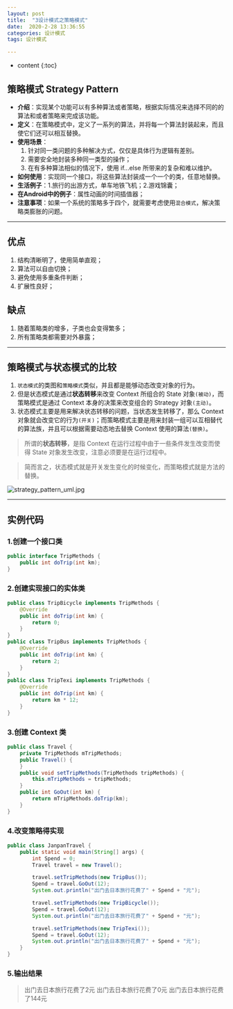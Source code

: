 ```yaml
---
layout: post
title:  "3设计模式之策略模式"
date:  2020-2-28 13:36:55
categories: 设计模式
tags: 设计模式

---
```

* content
{:toc}



## 策略模式 Strategy Pattern
- **介绍**：实现某个功能可以有多种算法或者策略，根据实际情况来选择不同的的算法和或者策略来完成该功能。
- **定义**：在策略模式中，定义了一系列的算法，并将每一个算法封装起来，而且使它们还可以相互替换。
- **使用场景**：
    1. 针对同一类问题的多种解决方式，仅仅是具体行为逻辑有差别。
    1. 需要安全地封装多种同一类型的操作；
    1. 在有多种算法相似的情况下，使用 if...else 所带来的复杂和难以维护。
- **如何使用**：实现同一个接口，将这些算法封装成一个一个的类，任意地替换。
- **生活例子**：1.旅行的出游方式，单车地铁飞机；2.游戏锦囊；
- **在Android中的例子**：属性动画的时间插值器；
- **注意事项**：如果一个系统的策略多于四个，就需要考虑使用`混合模式`，解决策略类膨胀的问题。

---

## 优点
1. 结构清晰明了，使用简单直观；
1. 算法可以自由切换；
1. 避免使用多重条件判断；
1. 扩展性良好；

##  缺点
1. 随着策略类的增多，子类也会变得繁多；
1. 所有策略类都需要对外暴露；

---

## 策略模式与状态模式的比较

1. `状态模式`的类图和`策略模式`类似，并且都是能够动态改变对象的行为。
1. 但是状态模式是通过**状态转移**来改变 Context 所组合的 State 对象`(被动)`，而策略模式是通过 Context 本身的决策来改变组合的 Strategy 对象`(主动)`。
1. 状态模式主要是用来解决状态转移的问题，当状态发生转移了，那么 Context 对象就会改变它的行为`(开关)`；而策略模式主要是用来封装一组可以互相替代的算法族，并且可以根据需要动态地去替换 Context 使用的算法`(替换)`。

> 所谓的**状态转移**，是指 Context 在运行过程中由于一些条件发生改变而使得 State 对象发生改变，注意必须要是在运行过程中。

> 简而言之，状态模式就是开关发生变化的时候变化，而策略模式就是方法的替换。

![strategy_pattern_uml.jpg](https://upload-images.jianshu.io/upload_images/6491732-666161ba8471581b.jpg?imageMogr2/auto-orient/strip%7CimageView2/2/w/1240)

---

## 实例代码

### 1.创建一个接口类
```java
public interface TripMethods {
    public int doTrip(int km);
}
```
### 2.创建实现接口的实体类
```java
public class TripBicycle implements TripMethods {
    @Override
    public int doTrip(int km) {
        return 0;
    }
}
public class TripBus implements TripMethods {
    @Override
    public int doTrip(int km) {
        return 2;
    }
}
public class TripTexi implements TripMethods {
    @Override
    public int doTrip(int km) {
        return km * 12;
    }
}
```
### 3.创建 Context 类
```java
public class Travel {
    private TripMethods mTripMethods;
    public Travel() {
    }
    public void setTripMethods(TripMethods tripMethods) {
        this.mTripMethods = tripMethods;
    }
    public int GoOut(int km) {
        return mTripMethods.doTrip(km);
    }
}
```
### 4.改变策略得实现
```java
public class JanpanTravel {
    public static void main(String[] args) {
        int Spend = 0;
        Travel travel = new Travel();

        travel.setTripMethods(new TripBus());
        Spend = travel.GoOut(12);
        System.out.println("出门去日本旅行花费了" + Spend + "元");

        travel.setTripMethods(new TripBicycle());
        Spend = travel.GoOut(12);
        System.out.println("出门去日本旅行花费了" + Spend + "元");

        travel.setTripMethods(new TripTexi());
        Spend = travel.GoOut(12);
        System.out.println("出门去日本旅行花费了" + Spend + "元");
    }
}
```
### 5.输出结果
>出门去日本旅行花费了2元
出门去日本旅行花费了0元
出门去日本旅行花费了144元










